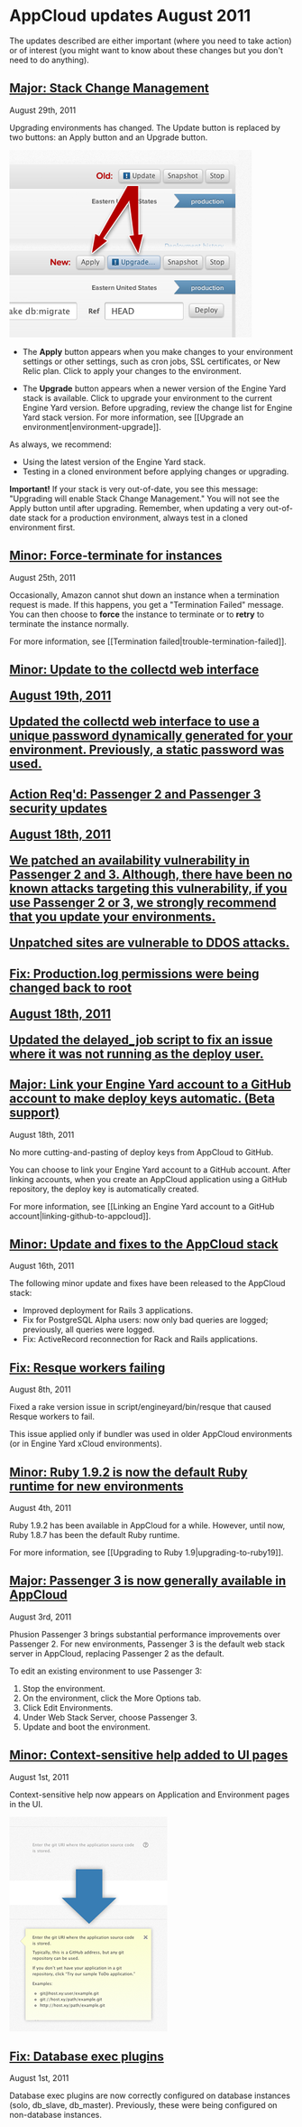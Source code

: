 # AppCloud updates August 2011

The updates described are either important (where you need to take action) or of interest (you might want to know about these changes but you don't need to do anything). 

<a href=#update12><h2 id="update12"><b>Major:</b> Stack Change Management</h2></a>

August 29th, 2011

Upgrading environments has changed. The Update button is replaced by two buttons: an Apply button and an Upgrade button.

![The old Update button and the new Apply and Upgrade buttons](images/stack-version-ux.png)

* The **Apply** button appears when you make changes to your environment settings or other settings, such as cron jobs, SSL certificates, or New Relic plan. Click to apply your changes to the environment.  

* The **Upgrade** button appears when a newer version of the Engine Yard stack is available. Click to upgrade your environment to the current Engine Yard version. Before upgrading, review the change list for Engine Yard stack version. For more information, see [[Upgrade an environment|environment-upgrade]].

As always, we recommend:   

* Using the latest version of the Engine Yard stack.  
* Testing in a cloned environment before applying changes or upgrading.

<b>Important!</b> If your stack is very out-of-date, you see this message: "Upgrading will enable Stack Change Management." You will not see the Apply button until after upgrading. Remember, when updating a very out-of-date stack for a production environment, always test in a cloned environment first. 


<a href=#update11><h2 id="update11"> Minor: Force-terminate for instances</h2></a>
	
August 25th, 2011

Occasionally, Amazon cannot shut down an instance when a termination request is made. If this happens, you get a "Termination Failed" message. You can then choose to <b>force</b> the instance to terminate or to <b>retry</b> to terminate the instance normally.

For more information, see [[Termination failed|trouble-termination-failed]].

<a href=#update10><h2 id="update10">Minor: Update to the collectd web interface 
	
August 19th, 2011

Updated the collectd web interface to use a unique password dynamically generated for your environment. Previously, a static password was used.

<a href=#update9><h2 id="update9">Action Req'd</b>: Passenger 2 and Passenger 3 security updates 
	
August 18th, 2011

We patched an availability vulnerability in Passenger 2 and 3. Although, there have been no known attacks targeting this vulnerability, if you use Passenger 2 or 3, **we strongly recommend that you update your environments.**  

Unpatched sites are vulnerable to DDOS attacks. 

<a href=#update8><h2 id="update8">Fix: Production.log permissions were being changed back to root
	
August 18th, 2011

Updated the delayed_job script to fix an issue where it was not running as the deploy user.

<a href=#update7><h2 id="update7"><b>Major</b>: Link your Engine Yard account to a GitHub account to make deploy keys automatic. (Beta support)</h2></a>

August 18th, 2011

No more cutting-and-pasting of deploy keys from AppCloud to GitHub. 

You can choose to link your Engine Yard account to a GitHub account. After linking accounts, when you create an AppCloud application using a GitHub repository, the deploy key is automatically created. 

For more information, see [[Linking an Engine Yard account to a GitHub account|linking-github-to-appcloud]].

<a href=#update6><h2 id="update6">Minor: Update and fixes to the AppCloud stack</h2></a>

August 16th, 2011

The following minor update and fixes have been released to the AppCloud stack:  

* Improved deployment for Rails 3 applications.  
* Fix for PostgreSQL Alpha users: now only bad queries are logged; previously, all queries were logged.  
* Fix: ActiveRecord reconnection for Rack and Rails applications.

<a href=#update5><h2 id="update5">Fix: Resque workers failing</h2></a>

August 8th, 2011

Fixed a rake version issue in script/engineyard/bin/resque that caused
Resque workers to fail.

This issue applied only if bundler was used in older AppCloud environments
(or in Engine Yard xCloud environments).

<a href=#update4><h2 id="update4"> Minor: Ruby 1.9.2 is now the default Ruby runtime for new environments</h2></a>

August 4th, 2011

Ruby 1.9.2 has been available in AppCloud for a while. However, until now, Ruby 1.8.7 has been the default Ruby runtime.

For more information, see [[Upgrading to Ruby 1.9|upgrading-to-ruby19]]. 

<a href=#update3><h2 id="update3"> <b>Major:</b> Passenger 3 is now generally available in AppCloud</h2></a>

August 3rd, 2011

Phusion Passenger 3 brings substantial performance improvements over Passenger 2. 
For new environments, Passenger 3 is the default web stack server in AppCloud, replacing Passenger 2 as the default. 

To edit an existing environment to use Passenger 3:

1. Stop the environment.
2. On the environment, click the More Options tab. 
3. Click Edit Environments.
4. Under Web Stack Server, choose Passenger 3.
5. Update and boot the environment.

<a href=#update2><h2 id="update2"> Minor: Context-sensitive help added to UI pages</h2></a>

August 1st, 2011

Context-sensitive help now appears on Application and Environment pages in the UI. 

![Context-sensitive help closed and open](images/help_scnshot.png)



<a href=#update1><h2 id="update1"> Fix: Database exec plugins </h2></a>

August 1st, 2011

Database exec plugins are now correctly configured on database instances (solo, db_slave, db_master). Previously, these were being configured on non-database instances. 




[1]: #update1        "update1"
[2]: #update2        "update2"
[3]: #update3        "update3"
[4]: #update4        "update4"
[5]: #update5        "update5"
[6]: #update6        "update6"
[7]: #update7        "update7"
[8]: #update8        "update8"
[9]: #update9        "update9"
[10]: #update10        "update10"
[11]: #update11        "update11"
[12]: #update12        "update12"
[13]: #update13        "update13"
[14]: #update14        "update14"